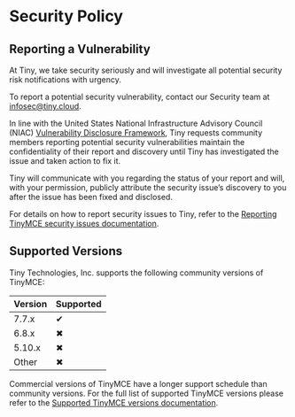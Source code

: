 # Security Policy

## Reporting a Vulnerability

At Tiny, we take security seriously and will investigate all potential security risk notifications with urgency.

To report a potential security vulnerability, contact our Security team at <infosec@tiny.cloud>.

In line with the United States National Infrastructure Advisory Council (NIAC) [Vulnerability Disclosure Framework](https://dhs.gov/xlibrary/assets/vdwgreport.pdf), Tiny requests community members reporting potential security vulnerabilities maintain the confidentiality of their report and discovery until Tiny has investigated the issue and taken action to fix it.

Tiny will communicate with you regarding the status of your report and will, with your permission, publicly attribute the security issue’s discovery to you after the issue has been fixed and disclosed.

For details on how to report security issues to Tiny, refer to the [Reporting TinyMCE security issues documentation](https://tiny.cloud/docs/tinymce/7/security/#reportingtinymcesecurityissues).

## Supported Versions

Tiny Technologies, Inc. supports the following community versions of TinyMCE:

| Version | Supported                      |
|---------| ------------------------------ |
| 7.7.x   | &#10004;                       |
| 6.8.x   | &#10006;                       |
| 5.10.x  | &#10006;                       |
| Other   | &#10006;                       |

Commercial versions of TinyMCE have a longer support schedule than community versions. For the full list of supported TinyMCE versions please refer to the [Supported TinyMCE versions documentation](https://www.tiny.cloud/docs/tinymce/latest/support/#supportedversionsandplatforms).
